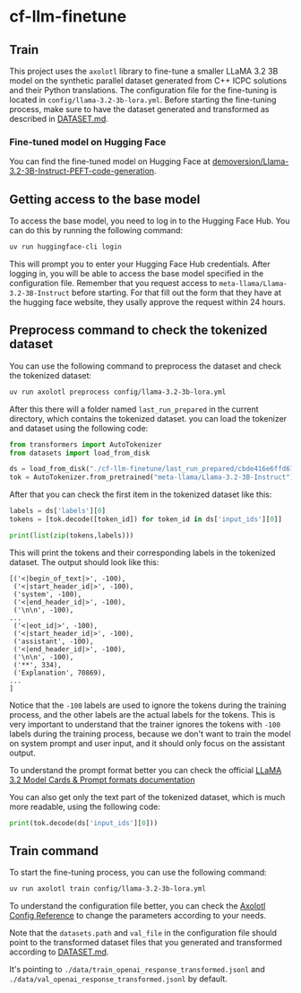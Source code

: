 # cf-llm-finetune

## Train
This project uses the `axolotl` library to fine-tune a smaller LLaMA 3.2 3B model on the synthetic parallel dataset generated from C++ ICPC solutions and their Python translations.
The configuration file for the fine-tuning is located in `config/llama-3.2-3b-lora.yml`.
Before starting the fine-tuning process, make sure to have the dataset generated and transformed as described in [DATASET.md](./DATASET.md).

### Fine-tuned model on Hugging Face
You can find the fine-tuned model on Hugging Face at [demoversion/Llama-3.2-3B-Instruct-PEFT-code-generation](https://huggingface.co/demoversion/Llama-3.2-3B-Instruct-PEFT-code-generation).


## Getting access to the base model
To access the base model, you need to log in to the Hugging Face Hub. You can do this by running the following command:
```bash
uv run huggingface-cli login
```
This will prompt you to enter your Hugging Face Hub credentials. After logging in, you will be able to access the base model specified in the configuration file. Remember that you request access to `meta-llama/Llama-3.2-3B-Instruct` before starting. For that fill out the form that they have at the hugging face website, they usally approve the request within 24 hours.

## Preprocess command to check the tokenized dataset
You can use the following command to preprocess the dataset and check the tokenized dataset:
```bash
uv run axolotl preprocess config/llama-3.2-3b-lora.yml
```

After this there will a folder named `last_run_prepared` in the current directory, which contains the tokenized dataset. you can load the tokenizer and dataset using the following code:
```python
from transformers import AutoTokenizer
from datasets import load_from_disk

ds = load_from_disk("./cf-llm-finetune/last_run_prepared/cbde416e6ffd6757d9a6228e7bd0e9f3")
tok = AutoTokenizer.from_pretrained("meta-llama/Llama-3.2-3B-Instruct")
```
After that you can check the first item in the tokenized dataset like this:
```python
labels = ds['labels'][0]
tokens = [tok.decode([token_id]) for token_id in ds['input_ids'][0]]

print(list(zip(tokens,labels)))
```
This will print the tokens and their corresponding labels in the tokenized dataset. The output should look like this:
```
[('<|begin_of_text|>', -100),
 ('<|start_header_id|>', -100),
 ('system', -100),
 ('<|end_header_id|>', -100),
 ('\n\n', -100),
...
 ('<|eot_id|>', -100),
 ('<|start_header_id|>', -100),
 ('assistant', -100),
 ('<|end_header_id|>', -100),
 ('\n\n', -100),
 ('**', 334),
 ('Explanation', 70869),
...
]
```
Notice that the `-100` labels are used to ignore the tokens during the training process, and the other labels are the actual labels for the tokens. This is very important to understand that the trainer ignores the tokens with `-100` labels during the training process, because we don't want to train the model on system prompt and user input, and it should only focus on the assistant output.

To understand the prompt format better you can check the official [LLaMA 3.2 Model Cards & Prompt formats documentation](https://www.llama.com/docs/model-cards-and-prompt-formats/llama3_2/)

You can also get only the text part of the tokenized dataset, which is much more readable, using the following code:
```python
print(tok.decode(ds['input_ids'][0]))
```

## Train command
To start the fine-tuning process, you can use the following command:
```bash
uv run axolotl train config/llama-3.2-3b-lora.yml
```
To understand the configuration file better, you can check the [Axolotl Config Reference](https://docs.axolotl.ai/docs/config-reference.html) to change the parameters according to your needs.

Note that the `datasets.path` and `val_file` in the configuration file should point to the transformed dataset files that you generated and transformed according to [DATASET.md](./DATASET.md).

It's pointing to `./data/train_openai_response_transformed.jsonl` and `./data/val_openai_response_transformed.jsonl` by default.
